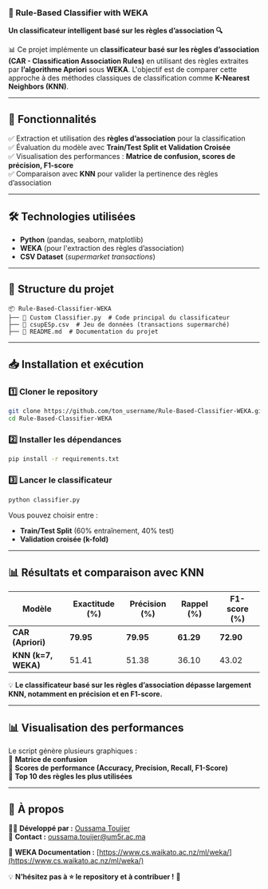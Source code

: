 ### **📌 Rule-Based Classifier with WEKA**  

**Un classificateur intelligent basé sur les règles d’association 🔍**  

📊 Ce projet implémente un **classificateur basé sur les règles d’association (CAR - Classification Association Rules)** en utilisant des règles extraites par **l’algorithme Apriori** sous **WEKA**. L'objectif est de comparer cette approche à des méthodes classiques de classification comme **K-Nearest Neighbors (KNN)**.  

---

## **🚀 Fonctionnalités**  
✅ Extraction et utilisation des **règles d’association** pour la classification  
✅ Évaluation du modèle avec **Train/Test Split et Validation Croisée**  
✅ Visualisation des performances : **Matrice de confusion, scores de précision, F1-score**  
✅ Comparaison avec **KNN** pour valider la pertinence des règles d’association  

---

## **🛠️ Technologies utilisées**  
- **Python** (pandas, seaborn, matplotlib)  
- **WEKA** (pour l'extraction des règles d’association)  
- **CSV Dataset** (*supermarket transactions*)  

---

## **📂 Structure du projet**  
```
📦 Rule-Based-Classifier-WEKA
├── 📄 Custom Classifier.py  # Code principal du classificateur
├── 📄 csupESp.csv  # Jeu de données (transactions supermarché)
├── 📄 README.md  # Documentation du projet
```

---

## **📥 Installation et exécution**  

### **1️⃣ Cloner le repository**  
```bash
git clone https://github.com/ton_username/Rule-Based-Classifier-WEKA.git
cd Rule-Based-Classifier-WEKA
```

### **2️⃣ Installer les dépendances**  
```bash
pip install -r requirements.txt
```

### **3️⃣ Lancer le classificateur**  
```bash
python classifier.py
```

Vous pouvez choisir entre :  
- **Train/Test Split** (60% entraînement, 40% test)  
- **Validation croisée (k-fold)**  

---

## **📊 Résultats et comparaison avec KNN**  

| Modèle | Exactitude (%) | Précision (%) | Rappel (%) | F1-score (%) |  
|---------|--------------|-------------|----------|------------|  
| **CAR (Apriori)** | **79.95** | **79.95** | **61.29** | **72.90** |  
| **KNN (k=7, WEKA)** | 51.41 | 51.38 | 36.10 | 43.02 |  

💡 **Le classificateur basé sur les règles d’association dépasse largement KNN, notamment en précision et en F1-score.**  

---

## **📊 Visualisation des performances**  
Le script génère plusieurs graphiques :  
📌 **Matrice de confusion**  
📌 **Scores de performance (Accuracy, Precision, Recall, F1-Score)**  
📌 **Top 10 des règles les plus utilisées**  

---

## **📝 À propos**  
👨‍💻 **Développé par :** [Oussama Touijer](https://github.com/oussamavou)  
📧 **Contact :** oussama.touijer@um5r.ac.ma  

🔗 **WEKA Documentation :** [https://www.cs.waikato.ac.nz/ml/weka/](https://www.cs.waikato.ac.nz/ml/weka/)  

💡 **N’hésitez pas à ⭐ le repository et à contribuer !** 🚀
